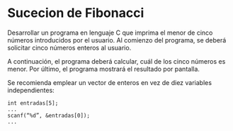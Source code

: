 # Sucecion de Fibonacci
Desarrollar un programa en lenguaje C que imprima el menor de cinco números introducidos
por el usuario. Al comienzo del programa, se deberá solicitar cinco números enteros al usuario.

A continuación, el programa deberá calcular, cuál de los cinco números es menor. Por último, el
programa mostrará el resultado por pantalla.

Se recomienda emplear un vector de enteros en vez de diez variables independientes:
~~~~
int entradas[5];
...
scanf(“%d”, &entradas[0]);
...
~~~~
